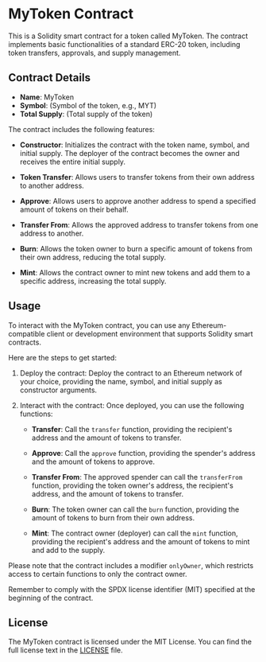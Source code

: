 # MyToken Contract

This is a Solidity smart contract for a token called MyToken. The contract implements basic functionalities of a standard ERC-20 token, including token transfers, approvals, and supply management.

## Contract Details

- **Name**: MyToken
- **Symbol**: (Symbol of the token, e.g., MYT)
- **Total Supply**: (Total supply of the token)

The contract includes the following features:

- **Constructor**: Initializes the contract with the token name, symbol, and initial supply. The deployer of the contract becomes the owner and receives the entire initial supply.

- **Token Transfer**: Allows users to transfer tokens from their own address to another address.

- **Approve**: Allows users to approve another address to spend a specified amount of tokens on their behalf.

- **Transfer From**: Allows the approved address to transfer tokens from one address to another.

- **Burn**: Allows the token owner to burn a specific amount of tokens from their own address, reducing the total supply.

- **Mint**: Allows the contract owner to mint new tokens and add them to a specific address, increasing the total supply.

## Usage

To interact with the MyToken contract, you can use any Ethereum-compatible client or development environment that supports Solidity smart contracts.

Here are the steps to get started:

1. Deploy the contract: Deploy the contract to an Ethereum network of your choice, providing the name, symbol, and initial supply as constructor arguments.

2. Interact with the contract: Once deployed, you can use the following functions:

    - **Transfer**: Call the `transfer` function, providing the recipient's address and the amount of tokens to transfer.
    
    - **Approve**: Call the `approve` function, providing the spender's address and the amount of tokens to approve.
    
    - **Transfer From**: The approved spender can call the `transferFrom` function, providing the token owner's address, the recipient's address, and the amount of tokens to transfer.
    
    - **Burn**: The token owner can call the `burn` function, providing the amount of tokens to burn from their own address.
    
    - **Mint**: The contract owner (deployer) can call the `mint` function, providing the recipient's address and the amount of tokens to mint and add to the supply.

Please note that the contract includes a modifier `onlyOwner`, which restricts access to certain functions to only the contract owner.

Remember to comply with the SPDX license identifier (MIT) specified at the beginning of the contract.

## License

The MyToken contract is licensed under the MIT License. You can find the full license text in the [LICENSE](LICENSE) file.
